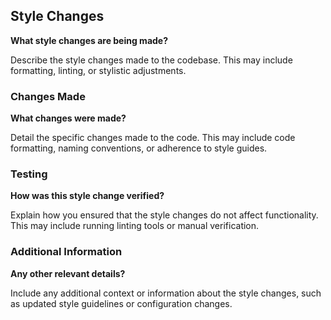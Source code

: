 ## Style Changes

**What style changes are being made?**

Describe the style changes made to the codebase. This may include formatting, linting, or stylistic adjustments.

### Changes Made

**What changes were made?**

Detail the specific changes made to the code. This may include code formatting, naming conventions, or adherence to style guides.

### Testing

**How was this style change verified?**

Explain how you ensured that the style changes do not affect functionality. This may include running linting tools or manual verification.

### Additional Information

**Any other relevant details?**

Include any additional context or information about the style changes, such as updated style guidelines or configuration changes.
